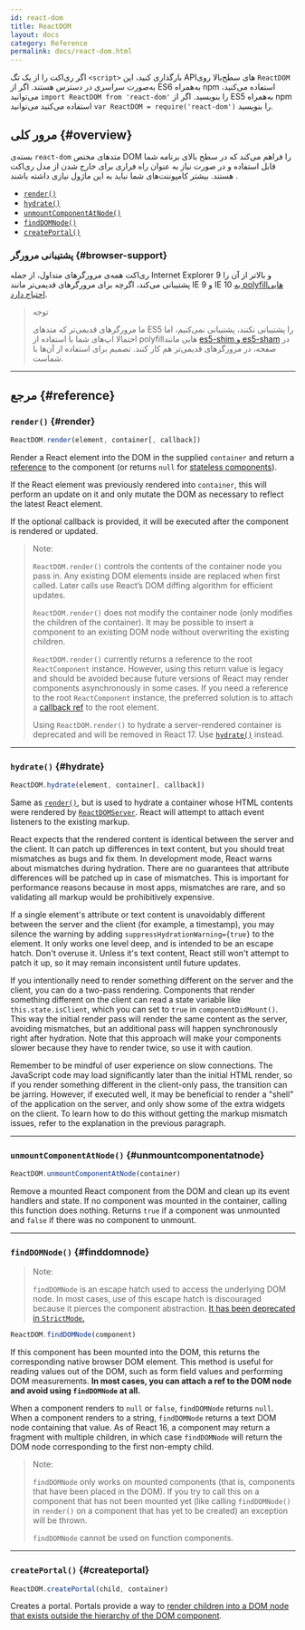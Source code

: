 ```yaml
---
id: react-dom
title: ReactDOM
layout: docs
category: Reference
permalink: docs/react-dom.html
---
```


اگر ری‌اکت را از یک تگ `<script>` بارگذاری کنید، این APIهای سطح‌بالا روی `ReactDOM` به‌صورت سراسری در دسترس هستند. اگر از ES6 به‌همراه npm استفاده می‌کنید، می‌توانید `import ReactDOM from 'react-dom'` را بنویسید.
اگر از ES5 به‌همراه npm استفاده می‌کنید می‌توانید `var ReactDOM = require('react-dom')` را بنویسید.

## مرور کلی {#overview}

بسته‌ی `react-dom` متدهای مختص DOM را فراهم می‌کند که در سطح بالای برنامه شما قابل استفاده و در صورت نیاز  به عنوان راه فراری برای خارج شدن از مدل ری‌اکت هستند. بیشتر کامپوننت‌های شما نباید به این ماژول نیازی داشته باشند .

- [`render()`](#render)
- [`hydrate()`](#hydrate)
- [`unmountComponentAtNode()`](#unmountcomponentatnode)
- [`findDOMNode()`](#finddomnode)
- [`createPortal()`](#createportal)

### پشتیبانی مرورگر {#browser-support}


ری‌اکت همه‌ی مرورگرهای متداول، از جمله Internet Explorer 9 و بالاتر از آن را پشتیبانی می‌کند، اگرچه برای مرورگرهای قدیمی‌تر مانند IE 9 و IE 10 [به polyfillهایی احتیاج دارد](/docs/javascript-environment-requirements.html).

> توجه
>
> ما مرورگرهای قدیمی‌تر که متدهای ES5 را پشتیبانی نکنند، پشتیبانی نمی‌کنیم، اما احتمالا اپ‌های شما با استفاده از polyfillهایی مانند [es5-shim و es5-sham](https://github.com/es-shims/es5-shim) در صفحه، در مرورگرهای قدیمی‌تر هم کار کنند. تصمیم برای استفاده از آن‌ها با شماست.

* * *

## مرجع {#reference}

### `render()` {#render}

```javascript
ReactDOM.render(element, container[, callback])
```

Render a React element into the DOM in the supplied `container` and return a [reference](/docs/more-about-refs.html) to the component (or returns `null` for [stateless components](/docs/components-and-props.html#functional-and-class-components)).

If the React element was previously rendered into `container`, this will perform an update on it and only mutate the DOM as necessary to reflect the latest React element.

If the optional callback is provided, it will be executed after the component is rendered or updated.

> Note:
>
> `ReactDOM.render()` controls the contents of the container node you pass in. Any existing DOM elements inside are replaced when first called. Later calls use React’s DOM diffing algorithm for efficient updates.
>
> `ReactDOM.render()` does not modify the container node (only modifies the children of the container). It may be possible to insert a component to an existing DOM node without overwriting the existing children.
>
> `ReactDOM.render()` currently returns a reference to the root `ReactComponent` instance. However, using this return value is legacy
> and should be avoided because future versions of React may render components asynchronously in some cases. If you need a reference to the root `ReactComponent` instance, the preferred solution is to attach a
> [callback ref](/docs/more-about-refs.html#the-ref-callback-attribute) to the root element.
>
> Using `ReactDOM.render()` to hydrate a server-rendered container is deprecated and will be removed in React 17. Use [`hydrate()`](#hydrate) instead.

* * *

### `hydrate()` {#hydrate}

```javascript
ReactDOM.hydrate(element, container[, callback])
```

Same as [`render()`](#render), but is used to hydrate a container whose HTML contents were rendered by [`ReactDOMServer`](/docs/react-dom-server.html). React will attempt to attach event listeners to the existing markup.

React expects that the rendered content is identical between the server and the client. It can patch up differences in text content, but you should treat mismatches as bugs and fix them. In development mode, React warns about mismatches during hydration. There are no guarantees that attribute differences will be patched up in case of mismatches. This is important for performance reasons because in most apps, mismatches are rare, and so validating all markup would be prohibitively expensive.

If a single element's attribute or text content is unavoidably different between the server and the client (for example, a timestamp), you may silence the warning by adding `suppressHydrationWarning={true}` to the element. It only works one level deep, and is intended to be an escape hatch. Don't overuse it. Unless it's text content, React still won't attempt to patch it up, so it may remain inconsistent until future updates.

If you intentionally need to render something different on the server and the client, you can do a two-pass rendering. Components that render something different on the client can read a state variable like `this.state.isClient`, which you can set to `true` in `componentDidMount()`. This way the initial render pass will render the same content as the server, avoiding mismatches, but an additional pass will happen synchronously right after hydration. Note that this approach will make your components slower because they have to render twice, so use it with caution.

Remember to be mindful of user experience on slow connections. The JavaScript code may load significantly later than the initial HTML render, so if you render something different in the client-only pass, the transition can be jarring. However, if executed well, it may be beneficial to render a "shell" of the application on the server, and only show some of the extra widgets on the client. To learn how to do this without getting the markup mismatch issues, refer to the explanation in the previous paragraph.

* * *

### `unmountComponentAtNode()` {#unmountcomponentatnode}

```javascript
ReactDOM.unmountComponentAtNode(container)
```

Remove a mounted React component from the DOM and clean up its event handlers and state. If no component was mounted in the container, calling this function does nothing. Returns `true` if a component was unmounted and `false` if there was no component to unmount.

* * *

### `findDOMNode()` {#finddomnode}

> Note:
>
> `findDOMNode` is an escape hatch used to access the underlying DOM node. In most cases, use of this escape hatch is discouraged because it pierces the component abstraction. [It has been deprecated in `StrictMode`.](/docs/strict-mode.html#warning-about-deprecated-finddomnode-usage)

```javascript
ReactDOM.findDOMNode(component)
```
If this component has been mounted into the DOM, this returns the corresponding native browser DOM element. This method is useful for reading values out of the DOM, such as form field values and performing DOM measurements. **In most cases, you can attach a ref to the DOM node and avoid using `findDOMNode` at all.**

When a component renders to `null` or `false`, `findDOMNode` returns `null`. When a component renders to a string, `findDOMNode` returns a text DOM node containing that value. As of React 16, a component may return a fragment with multiple children, in which case `findDOMNode` will return the DOM node corresponding to the first non-empty child.

> Note:
>
> `findDOMNode` only works on mounted components (that is, components that have been placed in the DOM). If you try to call this on a component that has not been mounted yet (like calling `findDOMNode()` in `render()` on a component that has yet to be created) an exception will be thrown.
>
> `findDOMNode` cannot be used on function components.

* * *

### `createPortal()` {#createportal}

```javascript
ReactDOM.createPortal(child, container)
```

Creates a portal. Portals provide a way to [render children into a DOM node that exists outside the hierarchy of the DOM component](/docs/portals.html).
